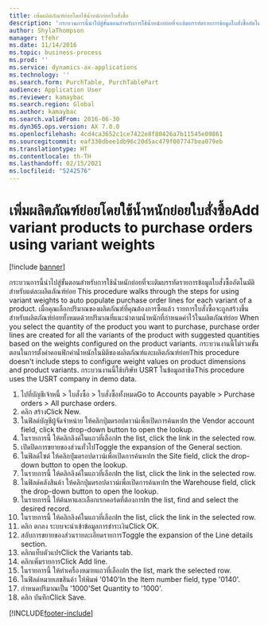 ```yaml
---
title: เพิ่มผลิตภัณฑ์ย่อยโดยใช้น้ำหนักย่อยใบสั่งซื้อ
description: 'กระบวนการนี้นำไปสู่ขั้นตอนสำหรับการใช้น้ำหนักย่อยที่จะเติมบรรทัดรายการข้อมูลใบสั่งซื้ออัตโนมัติสำหรับแต่ละผลิตภัณฑ์ย่อย '
author: ShylaThompson
manager: tfehr
ms.date: 11/14/2016
ms.topic: business-process
ms.prod: ''
ms.service: dynamics-ax-applications
ms.technology: ''
ms.search.form: PurchTable, PurchTablePart
audience: Application User
ms.reviewer: kamaybac
ms.search.region: Global
ms.author: kamaybac
ms.search.validFrom: 2016-06-30
ms.dyn365.ops.version: AX 7.0.0
ms.openlocfilehash: 4cd4ca3652c1ce7422e8f80426a7b11545e09861
ms.sourcegitcommit: eaf330dbee1db96c20d5ac479f007747bea079eb
ms.translationtype: HT
ms.contentlocale: th-TH
ms.lasthandoff: 02/15/2021
ms.locfileid: "5242576"
---
```

# <a name="add-variant-products-to-purchase-orders-using-variant-weights"></a><span data-ttu-id="94fa9-103">เพิ่มผลิตภัณฑ์ย่อยโดยใช้น้ำหนักย่อยใบสั่งซื้อ</span><span class="sxs-lookup"><span data-stu-id="94fa9-103">Add variant products to purchase orders using variant weights</span></span>

[!include [banner](../../includes/banner.md)]

<span data-ttu-id="94fa9-104">กระบวนการนี้นำไปสู่ขั้นตอนสำหรับการใช้น้ำหนักย่อยที่จะเติมบรรทัดรายการข้อมูลใบสั่งซื้ออัตโนมัติสำหรับแต่ละผลิตภัณฑ์ย่อย </span><span class="sxs-lookup"><span data-stu-id="94fa9-104">This procedure walks through the steps for using variant weights to auto populate purchase order lines for each variant of a product.</span></span> <span data-ttu-id="94fa9-105">เมื่อคุณเลือกปริมาณของผลิตภัณฑ์ที่คุณต้องการซื้อแล้ว รายการใบสั่งซื้อจะถูกสร้างขึ้นสำหรับผลิตภัณฑ์ย่อยทั้งหมดด้วยปริมาณที่แนะนำตามน้ำหนักที่กำหนดค่าไว้ในผลิตภัณฑ์ย่อย </span><span class="sxs-lookup"><span data-stu-id="94fa9-105">When you select the quantity of the product you want to purchase, purchase order lines are created for all the variants of the product with suggested quantities based on the weights configured on the product variants.</span></span> <span data-ttu-id="94fa9-106">กระบวนงานนี้ไม่รวมขั้นตอนในการตั้งค่าคอนฟิกค่าน้ำหนักในมิติของผลิตภัณฑ์และผลิตภัณฑ์ย่อย</span><span class="sxs-lookup"><span data-stu-id="94fa9-106">This procedure doesn't include steps to configure weight values on product dimensions and product variants.</span></span> <span data-ttu-id="94fa9-107">กระบวนงานนี้ใช้บริษัท USRT ในข้อมูลสาธิต</span><span class="sxs-lookup"><span data-stu-id="94fa9-107">This procedure uses the USRT company in demo data.</span></span>

1. <span data-ttu-id="94fa9-108">ไปที่บัญชีเจ้าหนี้ > ใบสั่งซื้อ > ใบสั่งซื้อทั้งหมด</span><span class="sxs-lookup"><span data-stu-id="94fa9-108">Go to Accounts payable > Purchase orders > All purchase orders.</span></span>
2. <span data-ttu-id="94fa9-109">คลิก สร้าง</span><span class="sxs-lookup"><span data-stu-id="94fa9-109">Click New.</span></span>
3. <span data-ttu-id="94fa9-110">ในฟิลด์บัญชีผู้จัดจำหน่าย ให้คลิกปุ่มดรอปดาวน์เพื่อเปิดการค้นหา</span><span class="sxs-lookup"><span data-stu-id="94fa9-110">In the Vendor account field, click the drop-down button to open the lookup.</span></span>
4. <span data-ttu-id="94fa9-111">ในรายการนี้ ให้คลิกลิงค์ในแถวที่เลือก</span><span class="sxs-lookup"><span data-stu-id="94fa9-111">In the list, click the link in the selected row.</span></span>
5. <span data-ttu-id="94fa9-112">เปิดปิดการขยายของส่วนทั่วไป</span><span class="sxs-lookup"><span data-stu-id="94fa9-112">Toggle the expansion of the General section.</span></span>
6. <span data-ttu-id="94fa9-113">ในฟิลด์ไซต์ ให้คลิกปุ่มดรอปดาวน์เพื่อเปิดการค้นหา</span><span class="sxs-lookup"><span data-stu-id="94fa9-113">In the Site field, click the drop-down button to open the lookup.</span></span>
7. <span data-ttu-id="94fa9-114">ในรายการนี้ ให้คลิกลิงค์ในแถวที่เลือก</span><span class="sxs-lookup"><span data-stu-id="94fa9-114">In the list, click the link in the selected row.</span></span>
8. <span data-ttu-id="94fa9-115">ในฟิลด์คลังสินค้า ให้คลิกปุ่มดรอปดาวน์เพื่อเปิดการค้นหา</span><span class="sxs-lookup"><span data-stu-id="94fa9-115">In the Warehouse field, click the drop-down button to open the lookup.</span></span>
9. <span data-ttu-id="94fa9-116">ในรายการนี้ ให้ค้นหาและเลือกเรกคอร์ดที่ต้องการ</span><span class="sxs-lookup"><span data-stu-id="94fa9-116">In the list, find and select the desired record.</span></span>
10. <span data-ttu-id="94fa9-117">ในรายการนี้ ให้คลิกลิงค์ในแถวที่เลือก</span><span class="sxs-lookup"><span data-stu-id="94fa9-117">In the list, click the link in the selected row.</span></span>
11. <span data-ttu-id="94fa9-118">คลิก ตกลง ระบบจะนำเข้าข้อมูลการชำระเงิน</span><span class="sxs-lookup"><span data-stu-id="94fa9-118">Click OK.</span></span>
12. <span data-ttu-id="94fa9-119">สลับการขยายของส่วนรายละเอียดรายการ</span><span class="sxs-lookup"><span data-stu-id="94fa9-119">Toggle the expansion of the Line details section.</span></span>
13. <span data-ttu-id="94fa9-120">คลิกแท็บตัวแปร</span><span class="sxs-lookup"><span data-stu-id="94fa9-120">Click the Variants tab.</span></span>
14. <span data-ttu-id="94fa9-121">คลิกเพิ่มรายการ</span><span class="sxs-lookup"><span data-stu-id="94fa9-121">Click Add line.</span></span>
15. <span data-ttu-id="94fa9-122">ในรายการนี้ ให้ทำเครื่องหมายแถวที่เลือก</span><span class="sxs-lookup"><span data-stu-id="94fa9-122">In the list, mark the selected row.</span></span>
16. <span data-ttu-id="94fa9-123">ในฟิลด์หมายเลขสินค้า ให้พิมพ์ '0140'</span><span class="sxs-lookup"><span data-stu-id="94fa9-123">In the Item number field, type '0140'.</span></span>
17. <span data-ttu-id="94fa9-124">กำหนดปริมาณเป็น '1000'</span><span class="sxs-lookup"><span data-stu-id="94fa9-124">Set Quantity to '1000'.</span></span>
18. <span data-ttu-id="94fa9-125">คลิก บันทึก</span><span class="sxs-lookup"><span data-stu-id="94fa9-125">Click Save.</span></span>



[!INCLUDE[footer-include](../../../includes/footer-banner.md)]